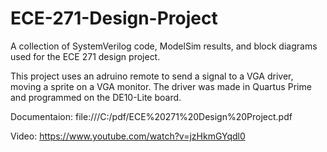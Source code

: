 # ECE-271-Design-Project
A collection of SystemVerilog code, ModelSim results, and block diagrams used for the ECE 271 design project.

This project uses an adruino remote to send a signal to a VGA driver, moving a sprite on a VGA monitor. The driver was made in Quartus Prime and programmed on the DE10-Lite board.

Documentaion: file:///C:/pdf/ECE%20271%20Design%20Project.pdf

Video: https://www.youtube.com/watch?v=jzHkmGYqdl0
